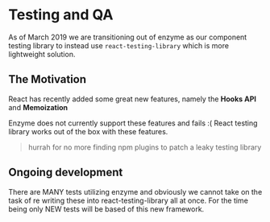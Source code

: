 # Testing and QA

As of March 2019 we are transitioning out of enzyme as our component testing library to instead use
`react-testing-library` which is more lightweight solution. 

## The Motivation

React has recently added some great new features, namely the __Hooks API__ and __Memoization__

Enzyme does not currently support these features and fails :( React testing library works out of the
box with these features.
> hurrah for no more finding npm plugins to patch a leaky testing library

## Ongoing development

There are MANY tests utilizing enzyme and obviously we cannot take on the task of re writing these
into react-testing-library all at once. For the time being only NEW tests will be based of this new framework. 

